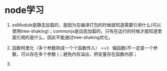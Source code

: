 # node学习

1. esModule是静态加载的，是因为在编译打包的时候就知道需要引用什么(可以使用tree-shaking)；commonjs是动态加载的，只有在运行的时候才能知道里面引用的是什么，因此不能通过tree-shaking优化。

2. 函数柯里化（多个参数转成一个个函数传入） ==》 偏函数(不一定是一个参数，可以存在多个参数 )；避免内存溢出，把变量存在函数内部；

3. 